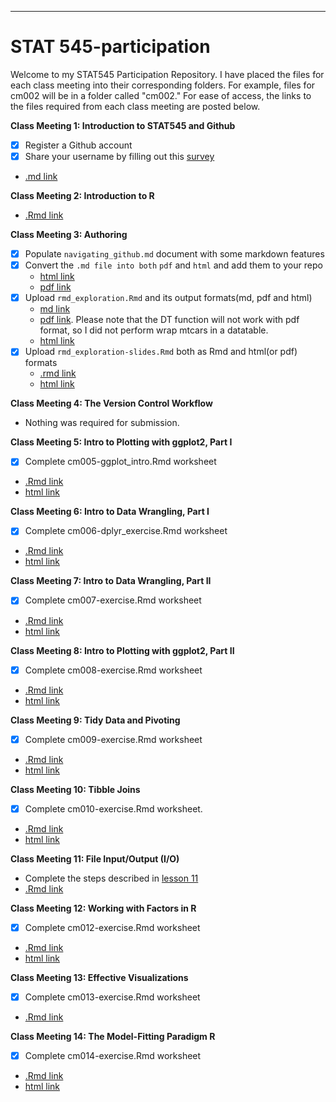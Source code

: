 ---
# STAT 545-participation

Welcome to my STAT545 Participation Repository. I have placed the files for each class meeting into their corresponding folders. For example, files for cm002 will be in a folder called "cm002." For ease of access, the links to the files required from each class meeting are posted below. 

**Class Meeting 1: Introduction to STAT545 and Github**
- [x] Register a Github account
- [x] Share your username by filling out this [survey](https://ubc.ca1.qualtrics.com/jfe/form/SV_8jKz3FaT7w5EHfT)
- [.md link](https://github.com/mksm1228/STAT545-participation/blob/master/navigating_github.md)

**Class Meeting 2: Introduction to R**
- [.Rmd link](https://github.com/mksm1228/STAT545-participation/blob/master/cm002_r_exploration.R)

**Class Meeting 3: Authoring**
- [x] Populate ```navigating_github.md``` document with some markdown features
- [x] Convert the ```.md file into both``` ```pdf```  and  ```html``` and add them to your repo
  - [html link](https://mksm1228.github.io/STAT545-participation/navigating_github.html)
  - [pdf link](https://github.com/mksm1228/STAT545-participation/blob/master/navigating_github.pdf)
- [x] Upload ```rmd_exploration.Rmd``` and its output formats(md, pdf and html)
  - [md link](https://github.com/mksm1228/STAT545-participation/blob/master/rmd_exploration.md)
  - [pdf link](https://github.com/mksm1228/STAT545-participation/blob/master/rmd_exploration.pdf). Please note that the DT function will not work with pdf format, so I did not perform wrap mtcars in a datatable.
  - [html link](https://mksm1228.github.io/STAT545-participation/rmd_exploration.html)
- [x] Upload ```rmd_exploration-slides.Rmd``` both as Rmd and html(or pdf) formats
  - [.rmd link](https://github.com/mksm1228/STAT545-participation/blob/master/rmd_exploration_slides.Rmd)
  - [html link](https://mksm1228.github.io/STAT545-participation/rmd_exploration_slides.html#1)

**Class Meeting 4: The Version Control Workflow**
- Nothing was required for submission.

**Class Meeting 5: Intro to Plotting with ggplot2, Part I**
- [x] Complete cm005-ggplot_intro.Rmd worksheet
- [.Rmd link](https://github.com/mksm1228/STAT545-participation/blob/master/cm005-exercise.Rmd)
- [html link](https://mksm1228.github.io/STAT545-participation/cm005-exercise.html)

**Class Meeting 6: Intro to Data Wrangling, Part I**
- [x] Complete cm006-dplyr_exercise.Rmd worksheet
- [.Rmd link](https://github.com/mksm1228/STAT545-participation/blob/master/cm006-exercise.Rmd)
- [html link](https://mksm1228.github.io/STAT545-participation/cm006-exercise.html)

**Class Meeting 7: Intro to Data Wrangling, Part II**
- [x] Complete cm007-exercise.Rmd worksheet
- [.Rmd link](https://github.com/mksm1228/STAT545-participation/blob/master/cm007-exercise.Rmd)
- [html link](https://mksm1228.github.io/STAT545-participation/cm007-exercise.html)

**Class Meeting 8: Intro to Plotting with ggplot2, Part II**
- [x] Complete cm008-exercise.Rmd worksheet
- [.Rmd link](https://github.com/mksm1228/STAT545-participation/blob/master/cm008-exercise.Rmd)
- [html link](https://mksm1228.github.io/STAT545-participation/cm008-exercise)

**Class Meeting 9: Tidy Data and Pivoting**
- [x] Complete cm009-exercise.Rmd worksheet
- [.Rmd link](https://github.com/mksm1228/STAT545-participation/blob/master/cm009-exercise.Rmd)
- [html link](https://mksm1228.github.io/STAT545-participation/cm009-exercise.nb.html)

**Class Meeting 10: Tibble Joins**
- [x] Complete cm010-exercise.Rmd worksheet. 
- [.Rmd link](https://github.com/mksm1228/STAT545-participation/blob/master/cm010-exercise.Rmd)
- [html link](https://mksm1228.github.io/STAT545-participation/cm010-exercise.html)

**Class Meeting 11: File Input/Output (I/O)**
- Complete the steps described in [lesson 11](https://stat545guidebook.netlify.com/file-inputoutput-io.html)
- [.Rmd link](https://github.com/mksm1228/STAT545-participation/blob/master/cm011/gapminder%20sum.Rmd)

**Class Meeting 12: Working with Factors in R**
- [x] Complete cm012-exercise.Rmd worksheet
- [.Rmd link](https://github.com/mksm1228/STAT545-participation/blob/master/cm012-exercise.Rmd)
- [html link](https://mksm1228.github.io/STAT545-participation/cm012-exercise.html)

**Class Meeting 13: Effective Visualizations**
- [x] Complete cm013-exercise.Rmd worksheet
- [.Rmd link](https://github.com/mksm1228/STAT545-participation/blob/master/cm013.Rmd)

**Class Meeting 14: The Model-Fitting Paradigm R**
- [x] Complete cm014-exercise.Rmd worksheet
- [.Rmd link](https://github.com/mksm1228/STAT545-participation/blob/master/cm014-exercise.Rmd)
- [html link](https://mksm1228.github.io/STAT545-participation/cm014-exercise)